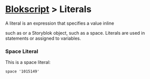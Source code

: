 # [Blokscript](/) > Literals

A literal is an expression that specifies a value inline 

such as or a Storyblok object, such as a space.  Literals are used in statements or assigned to variables.

### Space Literal

This is a space literal:

	space '1015149'
